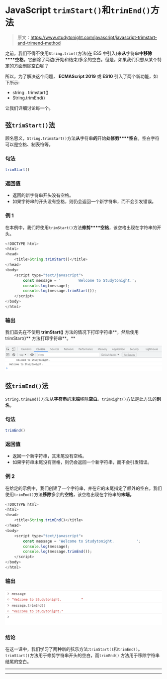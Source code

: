 # JavaScript `trimStart()`和`trimEnd()`方法

> 原文：<https://www.studytonight.com/javascript/javascript-trimstart-and-trimend-method>

之前，我们不得不使用`String.trim()`方法(在 ES5 中引入)来**从**字符串**中移除****空格**。它删除了两边(开始和结束)多余的空白。但是，如果我们只想从某个特定的方面删除空白呢？

所以，为了解决这个问题， **ECMAScript 2019** 或 **ES10** 引入了两个新功能，如下所示:

*   string . trimstart()
*   String.trimEnd()

让我们详细讨论每一个。

## 弦`trimStart()`法

顾名思义，`String.trimStart()`方法**从**字符串**的**开始**处修剪****空白**。空白字符可以是空格、制表符等。

### 句法

```js
trimStart()
```

### 返回值

*   返回的新字符串开头没有空格。
*   如果字符串的开头没有空格，则仍会返回一个新字符串，而不会引发错误。

### 例 1

在本例中，我们将使用`trimStart()`方法**修剪****空格**，该空格出现在字符串的开头。

```js
<!DOCTYPE html>
<html>
<head>
	<title>String.trimStart()</title>
</head>
<body>
	<script type="text/javascript">
		const message = '        Welcome to Studytonight.';
		console.log(message);
		console.log(message.trimStart()); 
	</script>
</body>
</html>
```

### 输出

我们首先在不使用 **trimStart()** 方法的情况下打印字符串**，然后使用 trimStart()** 方法打印字符串**。**

![output](img/94f5c5a89e2ad65d4c5f57d5653d200a.png)

## 弦`trimEnd()`法

`String.trimEnd()`方法从**字符串**的**末端**移除**空白**。`trimRight()`方法是此方法的**别名**。

### 句法

```js
trimEnd()
```

### 返回值

*   返回一个新字符串，其末尾没有空格。
*   如果字符串末尾没有空格，则仍会返回一个新字符串，而不会引发错误。

### 例 2

在给定的示例中，我们创建了一个字符串，并在它的末尾指定了额外的空白。我们使用`trimEnd()`方法**移除**多余的**空格**，该空格出现在字符串的**末端。**

```js
<!DOCTYPE html>
<html>
<head>
	<title>String.trimEnd()</title>
</head>
<body>
	<script type="text/javascript">
		const message = 'Welcome to Studytonight.          ';
		console.log(message);
		console.log(message.trimEnd()); 
	</script>
</body>
</html>
```

### 输出

![output](img/887f31fd1ab8b827abbf6bdb98396789.png)

### 结论

在这一课中，我们学习了两种新的弦乐方法:`trimStart()`和`trimEnd()`。`trimStart()`方法用于修剪字符串开头的空白，而`trimEnd()` 方法用于移除字符串结尾的空白。

* * *

* * *